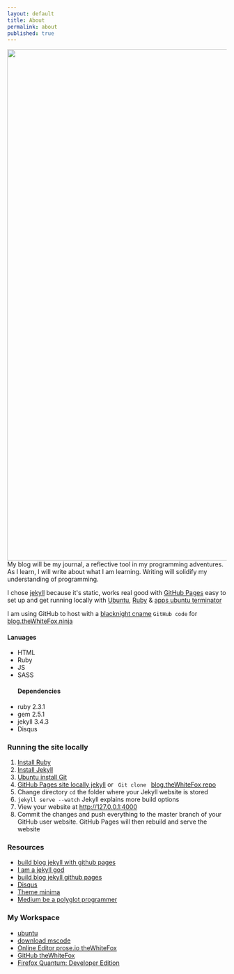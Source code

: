 ```yaml
---
layout: default
title: About
permalink: about
published: true
---
```


<img style="width: 1170px; height: auto;" src="http://thewhitefox.ninja/img/theWhiteFoxLogo04-GitHub.svg">

<div class="post-content" itemprop="articleBody">
My blog will be my journal, a reflective tool in my programming adventures. As I learn, I will write about what I am learning. Writing will solidify my understanding of programming.

I chose <a href="https://jekyllrb.com">jekyll</a> because it's static, works real good with <a href="https://pages.github.com">GitHub Pages</a> easy to set up and get running locally with <a href="https://www.ubuntu.com">Ubuntu</a>, <a href="https://www.ruby-lang.org/en">Ruby</a> & <a href="https://apps.ubuntu.com/cat/applications/precise/terminator">apps ubuntu terminator</a>

I am using GitHub to host with a <a href="https://help.blacknight.com/hc/en-us/articles/212512209-DNS-records-in-cp-blacknight-com">blacknight cname</a>
<code>GitHub code</code> for <a href="https://github.com/theWhiteFox/blog">blog.theWhiteFox.ninja</a>
<br>

<div class="three-columns">
    <div class="column-left">
    <h4>Lanuages</h4>
<ul>

<li>HTML</li> 
<li>Ruby</li> 
<li>JS</li> 
<li>SASS</li>
</ul>
</div>
<div class="column-center">
<ul>
<h4>Dependencies</h4>
<li>ruby 2.3.1</li>
<li>gem 2.5.1</li>
<li>jekyll 3.4.3</li>
<li>Disqus </li>
</ul>
</div>
<div class="column-right"></div>
</div>

<div class="three-columns">
    <div class="column-left">
    <h3>Running the site locally</h3>
        <ol>
            <li><a href="https://www.ruby-lang.org/en/installation">Install Ruby</a></li>
            <li><a href="http://jekyllrb.com">Install Jekyll</a></li>
            <li><a href="https://help.ubuntu.com/lts/serverguide/git.html">Ubuntu install Git</a></li>
            <li><a href="https://help.github.com/articles/setting-up-your-github-pages-site-locally-with-jekyll/">GitHub Pages site locally jekyll</a> or <code> Git clone </code> <a href="https://github.com/theWhiteFox/blog.git">blog.theWhiteFox repo</a></li>
            <li>Change directory <code>cd</code> the folder where your Jekyll website is stored</li>
            <li><code>jekyll serve --watch</code> Jekyll explains more build options</li>
            <li>View your website at <a href="http://127.0.0.1:4000">http://127.0.0.1:4000</a></li>
            <li>Commit the changes and push everything to the master branch of your GitHub user website. GitHub Pages will then rebuild and serve the website </li>
        </ol>
    </div>
    <div class="column-center">
    <h3>Resources</h3>
        <ul>
            <li><a href="https://www.smashingmagazine.com/2014/08/build-blog-jekyll-github-pages/">build blog jekyll with github pages</a></li>
            <li><a href="http://garthdb.com/writings/i-am-a-jekyll-god">I am a jekyll god</a></li>
            <li><a href="https://www.smashingmagazine.com/2014/08/build-blog-jekyll-github-pages/">build blog jekyll github pages</a></li>
            <li><a href="https://disqus.com/">Disqus</a></li>
            <li><a href="https://github.com/jekyll/minima">Theme minima</a></li>
            <li><a href="https://blog.lelonek.me/be-a-polyglot-programmer-6e7423916ed8">Medium be a polyglot programmer</a></li>
        </ul>
    </div>
    <div class="column-right">
    <h3>My Workspace</h3>
    <ul>
        <li><a href="https://www.ubuntu.com/">ubuntu</a></li>
        <li><a href="https://code.visualstudio.com/download">download mscode</a></li>
        <li><a href="http://prose.io/#theWhiteFox">Online Editor prose.io theWhiteFox</a></li>
        <li><a href="https://github.com/theWhiteFox">GitHub theWhiteFox</a></li>
        <li><a href="https://www.mozilla.org/en-US/firefox/developer">Firefox Quantum: Developer Edition</a></li>
    </ul>
    </div>
</div>
</div>